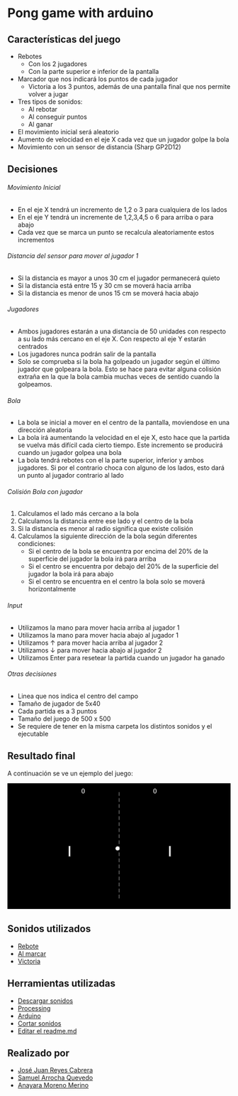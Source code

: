 # Pong game with arduino
## Características del juego

- Rebotes 
    - Con los 2 jugadores 
    - Con la parte superior e inferior de la pantalla
- Marcador que nos indicará los puntos de cada jugador
    - Victoria a los 3 puntos, además de una pantalla final que nos permite volver a jugar
- Tres tipos de sonidos:
    - Al rebotar
    - Al conseguir puntos
    - Al ganar
- El movimiento inicial será aleatorio
- Aumento de velocidad en el eje X cada vez que un jugador golpe la bola
- Movimiento con un sensor de distancia (Sharp GP2D12)

## Decisiones
###### Movimiento Inicial
- En el eje X tendrá un incremento de 1,2 o 3 para cualquiera de los lados
- En el eje Y tendrá un incremente de 1,2,3,4,5 o 6 para arriba o para abajo
- Cada vez que se marca un punto se recalcula aleatoriamente estos incrementos

###### Distancia del sensor para mover al jugador 1
- Si la distancia es mayor a unos 30 cm el jugador permanecerá quieto
- Si la distancia está entre 15 y 30 cm se moverá hacia arriba
- Si la distancia es menor de unos 15 cm se moverá hacia abajo

###### Jugadores
- Ambos jugadores estarán a una distancia de 50 unidades con respecto a su lado más cercano en el eje X. Con respecto al eje Y estarán centrados
- Los jugadores nunca podrán salir de la pantalla
- Solo se comprueba si la bola ha golpeado un jugador según el último jugador que golpeara la bola. Esto se hace para evitar alguna colisión extraña en la que la bola cambia muchas veces de sentido cuando la golpeamos.

###### Bola
- La bola se inicial a mover en el centro de la pantalla, moviendose en una dirección aleatoria
- La bola irá aumentando la velocidad en el eje X, esto hace que la partida se vuelva más difícil cada cierto tiempo. Este incremento se producirá cuando un jugador golpea una bola
- La bola tendrá rebotes con el la parte superior, inferior y ambos jugadores. Si por el contrario choca con alguno de los lados, esto dará un punto al jugador contrario al lado

###### Colisión Bola con jugador
1. Calculamos el lado más cercano a la bola
2. Calculamos la distancia entre ese lado y el centro de la bola
3. Si la distancia es menor al radio significa que existe colisión
4. Calculamos la siguiente dirección de la bola según diferentes condiciones:
    - Si el centro de la bola se encuentra por encima del 20% de la superficie del jugador la bola irá para arriba
    - Si el centro se encuentra por debajo del 20% de la superficie del jugador la bola irá para abajo
    - Si el centro se encuentra en el centro la bola solo se moverá horizontalmente

###### Input
- Utilizamos la mano para mover hacia arriba al jugador 1 
- Utilizamos la mano para mover hacia abajo al jugador 1
- Utilizamos ↑ para mover hacia arriba al jugador 2
- Utilizamos ↓ para mover hacia abajo al jugador 2
- Utilizamos Enter para resetear la partida cuando un jugador ha ganado

###### Otras decisiones
- Linea que nos indica el centro del campo
- Tamaño de jugador de 5x40
- Cada partida es a 3 puntos
- Tamaño del juego de 500 x 500
- Se requiere de tener en la misma carpeta los distintos sonidos y el ejecutable

## Resultado final
A continuación se ve un ejemplo del juego:

![Alt Text](JuegoPong.gif)

## Sonidos utilizados
- [Rebote](https://www.youtube.com/watch?v=o8YIN11w0wA&ab_channel=Sonidos%26EfectosHD)
- [Al marcar](https://www.youtube.com/watch?v=y9rRD5yZqjE&list=PLuE1RIpYgk-UmLN1jS4Y9AZr_0FjujtfK&index=17&ab_channel=GFXSounds)
- [Victoria](https://www.youtube.com/watch?v=xP1b_uRx5x4&ab_channel=DragRacingMarinaDangs7)

## Herramientas utilizadas
- [Descargar sonidos](https://yt1s.com/)
- [Processing](https://processing.org/)
- [Arduino](https://www.arduino.cc/)
- [Cortar sonidos](https://mp3cut.net/es/)
- [Editar el readme.md](https://dillinger.io/)

## Realizado por 
- [José Juan Reyes Cabrera](https://github.com/JoseJuanRC)
- [Samuel Arrocha Quevedo](https://github.com/Samuel-AQ)
- [Anayara Moreno Merino](https://github.com/ana3311)
